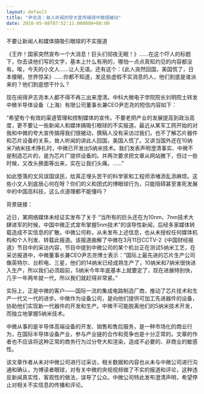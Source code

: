 ```yaml
---
layout: default
title: "尹志尧：耸人听闻的夸大宣传搞得中微很被动"
date: 2018-05-08T07:52:11.000000+08:00
---
```


不要让新闻人和媒体搞吸引眼球的不实报道

《王炸！国家突然宣布一个大消息！巨头们彻夜无眠！》……在这个吓人的标题下，你去读他们写的文字，基本上什么有用的，哪怕一点点真知灼见的内容都没有。唉，今天的小文人……让人无语。还有这个：《此人突然回国，美国慌了，日本傻眼，世界惊呆》……你都不知道，发这些虚假不实消息的人，他们到底是谁派来的？他们到底想干什么？

现在闹得尹志尧本人都不得不再三出来澄清。中科大微电子学院院长刘明院士转发中微半导体设备（上海）有限公司董事长兼CEO尹志尧的短信内容如下：

“希望有个有效的渠道管理和控制媒体的宣传。不要老把产业的发展提高到政治高度，更不要让一些新闻人和媒体搞吸引眼球的不实报道。最近从某军工网开始的对我和中微的夸大宣传搞得我们很被动，撰稿人没有采访过我们，也不了解芯片器件和芯片设备的关系，耸人听闻的讲此人回国，美国人慌了。又讲当国外还在10纳米7纳米技术挣扎时，中微已开发出5纳米技术。我们发表声明澄清事实、中微不是制造芯片的，是为芯片厂提供设备的。并两次要求把文章从网站撤下，但过一些时候，又改头换面等出来，实在让我们头痛。……”

如此堕落的文风误国误民，给真正埋头苦干的科学家和工程师添堵添乱添麻烦。这些小文人到底居心何在呀？你们的义和团式的博眼球行为，只能阻碍甚至害死发展中的中国高科技，这么点道理都不能懂吗？

背景链接：

近日，某网络媒体未经证实发布了关于 “当所有的巨头还在为10nm、7nm技术大肆进军的时候，中国中微正式宣布掌握5nm技术”的误导性新闻，后经多家媒体转载造成不实信息的扩散。中微公司称，从未发布上述信息，也从未授权任何媒体机构和个人刊发、转载此报道。该报道曲解了中微在3月11日CCTV-2《中国财经报道》节目中的采访内容，节目中提到中微公司的某个机台正在测试5纳米工艺，在采访报道中，中微董事长兼CEO尹志尧博士表示：“国际上最先进的芯片生产公司像英特尔、台积电、三星，他们的14纳米已经成熟生产了，10纳米和7纳米很快进入生产，所以我们必须超前，5纳米今年年底基本上就要定了，现在进展特别快，几乎一年两年就一代，所以我们就赶得非常紧。”

实际上，正是中微的客户——国际一流的集成电路制造厂商，推动了芯片技术和生产一代又一代的进步。中微作为设备公司，是向他们提供可加工先进器件的设备，协助他们实现新一代器件的开发和生产。中微不可能脱离他们的5纳米技术开发，而独立地掌握5纳米技术。

中微从事的是半导体高端设备的开发、销售和售后服务，是一种市场化的商业行为，在国际半导体设备产业，参与产业链的合作和竞争也是十分正常的。文章的作者也不应该将这种正常的商务行为过分夸大和渲染，造成不必要的、非商业的敏感性。

该文章作者从未对中微公司进行过采访，相关数据和内容也从未与中微公司进行沟通和确认，为博读者眼球，对有关中微的央视视频做了不实的报道和评论，这种违反新闻真实性、客观性的做法，误导了公众。中微公司特此发布澄清声明，希望停止对相关不实信息的传播和评论。

